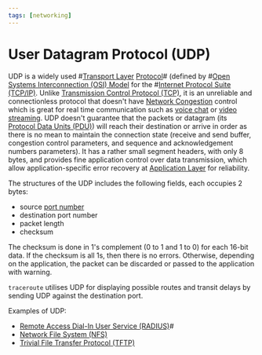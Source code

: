 ```yaml
---
tags: [networking]
---
```


# User Datagram Protocol (UDP)

UDP is a widely used #[Transport Layer](202206131837.md)
[Protocol](202209302229.md)# (defined by #[Open Systems Interconnection (OSI) Model](202206131632.md)
for the #[Internet Protocol Suite (TCP/IP)](202206151238.md).
Unlike [Transmission Control Protocol (TCP)](202206151232.md), it is an
unreliable and connectionless protocol that doesn't have [Network Congestion](202209302043.md)
control which is great for real time communication such as [voice chat](202303201850.md)
or [video streaming](202302201418.md). UDP doesn't guarantee that the packets or
datagram (its [Protocol Data Units (PDU)](202206131643.md)) will reach their
destination or arrive in order as there is no mean to maintain the connection
state (receive and send buffer, congestion control parameters, and sequence and
acknowledgement numbers parameters). It has a rather small segment headers, with
only 8 bytes, and provides fine application control over data transmission,
which allow application-specific error recovery at [Application Layer](202206131856.md)
for reliability.

The structures of the UDP includes the following fields, each occupies 2 bytes:
- source [port number](202206151841.md)
- destination port number
- packet length
- checksum

The checksum is done in 1's complement (0 to 1 and 1 to 0) for each 16-bit data.
If the checksum is all 1s, then there is no errors. Otherwise, depending on the
application, the packet can be discarded or passed to the application with
warning.

`traceroute` utilises UDP for displaying possible routes and transit delays by
sending UDP against the destination port.

Examples of UDP:
- [Remote Access Dial-In User Service (RADIUS)](202210221318.md)#
- [Network File System (NFS)](202302131659.md)
- [Trivial File Transfer Protocol (TFTP)](202303021112.md)
